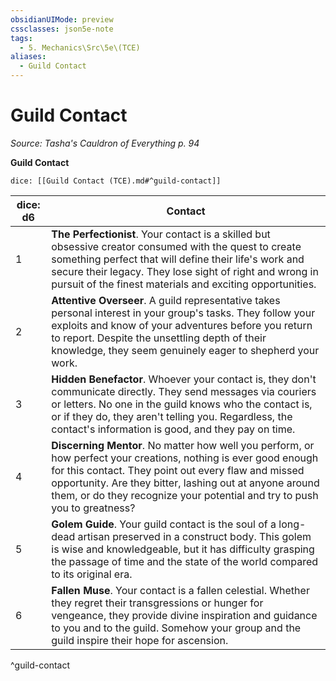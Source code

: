 ```yaml
---
obsidianUIMode: preview
cssclasses: json5e-note
tags:
  - 5. Mechanics\Src\5e\(TCE)
aliases:
  - Guild Contact
---
```

# Guild Contact
*Source: Tasha's Cauldron of Everything p. 94* 

**Guild Contact**

`dice: [[Guild Contact (TCE).md#^guild-contact]]`

| dice: d6 | Contact |
|----------|---------|
| 1 | **The Perfectionist**. Your contact is a skilled but obsessive creator consumed with the quest to create something perfect that will define their life's work and secure their legacy. They lose sight of right and wrong in pursuit of the finest materials and exciting opportunities. |
| 2 | **Attentive Overseer**. A guild representative takes personal interest in your group's tasks. They follow your exploits and know of your adventures before you return to report. Despite the unsettling depth of their knowledge, they seem genuinely eager to shepherd your work. |
| 3 | **Hidden Benefactor**. Whoever your contact is, they don't communicate directly. They send messages via couriers or letters. No one in the guild knows who the contact is, or if they do, they aren't telling you. Regardless, the contact's information is good, and they pay on time. |
| 4 | **Discerning Mentor**. No matter how well you perform, or how perfect your creations, nothing is ever good enough for this contact. They point out every flaw and missed opportunity. Are they bitter, lashing out at anyone around them, or do they recognize your potential and try to push you to greatness? |
| 5 | **Golem Guide**. Your guild contact is the soul of a long-dead artisan preserved in a construct body. This golem is wise and knowledgeable, but it has difficulty grasping the passage of time and the state of the world compared to its original era. |
| 6 | **Fallen Muse**. Your contact is a fallen celestial. Whether they regret their transgressions or hunger for vengeance, they provide divine inspiration and guidance to you and to the guild. Somehow your group and the guild inspire their hope for ascension. |
^guild-contact
